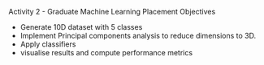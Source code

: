 Activity 2 - Graduate Machine Learning Placement
Objectives
- Generate 10D dataset with 5 classes
- Implement Principal components analysis to reduce dimensions to 3D.
- Apply classifiers
- visualise results and compute performance metrics

